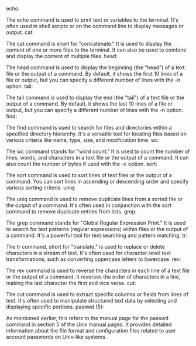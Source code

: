 echo:

The echo command is used to print text or variables to the terminal.
It's often used in shell scripts or on the command line to display messages or output.
cat:

The cat command is short for "concatenate."
It is used to display the content of one or more files to the terminal.
It can also be used to combine and display the content of multiple files.
head:

The head command is used to display the beginning (the "head") of a text file or the output of a command.
By default, it shows the first 10 lines of a file or output, but you can specify a different number of lines with the -n option.
tail:

The tail command is used to display the end (the "tail") of a text file or the output of a command.
By default, it shows the last 10 lines of a file or output, but you can specify a different number of lines with the -n option.
find:

The find command is used to search for files and directories within a specified directory hierarchy.
It's a versatile tool for locating files based on various criteria like name, type, size, and modification time.
wc:

The wc command stands for "word count."
It is used to count the number of lines, words, and characters in a text file or the output of a command.
It can also count the number of bytes if used with the -c option.
sort:

The sort command is used to sort lines of text files or the output of a command.
You can sort lines in ascending or descending order and specify various sorting criteria.
uniq:

The uniq command is used to remove duplicate lines from a sorted file or the output of a command.
It's often used in conjunction with the sort command to remove duplicate entries from lists.
grep:

The grep command stands for "Global Regular Expression Print."
It is used to search for text patterns (regular expressions) within files or the output of a command.
It's a powerful tool for text searching and pattern matching.
tr:

The tr command, short for "translate," is used to replace or delete characters in a stream of text.
It's often used for character-level text transformations, such as converting uppercase letters to lowercase.
rev:

The rev command is used to reverse the characters in each line of a text file or the output of a command.
It reverses the order of characters in a line, making the last character the first and vice versa.
cut:

The cut command is used to extract specific columns or fields from lines of text.
It's often used to manipulate structured text data by selecting and displaying specific portions.
passwd (5):

As mentioned earlier, this refers to the manual page for the passwd command in section 5 of the Unix manual pages.
It provides detailed information about the file format and configuration files related to user account passwords on Unix-like systems.